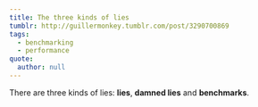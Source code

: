 ```yaml
---
title: The three kinds of lies
tumblr: http://guillermonkey.tumblr.com/post/3290700869
tags:
  - benchmarking
  - performance
quote:
  author: null
---
```


There are three kinds of lies: **lies**, **damned lies** and **benchmarks**.
